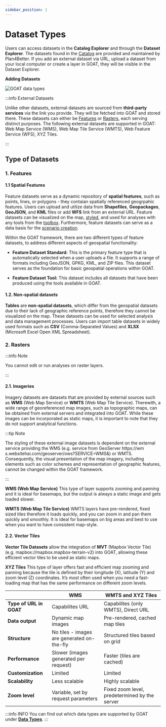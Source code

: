 ```yaml
---
sidebar_position: 1
---
```


# Dataset Types

Users can access datasets in the **Catalog Explorer** and through the **Dataset Explorer**. The datasets found in the [Catalog](../workspace/Catalog) are provided and maintained by Plan4Better. If you add an external dataset via URL, upload a dataset from your local computer or create a layer in GOAT, they will be visible in the Dataset Explorer.

**Adding Datasets**

![GOAT data types](/img/data/data_basis/original_files/dataset_types.png "Dataset Types")


:::info External Datasets

Unlike other datasets, external datasets are sourced from **third-party services** via the link you provide. They will be fetched into GOAT and stored there. These datasets can either be [Features](#1-features) or [Rasters](#2-rasters), each serving distinct purposes. The following external datasets are supported in GOAT: Web Map Service (WMS), Web Map Tile Service (WMTS), Web Feature Service (WFS), XYZ Tiles.

:::

## Type of Datasets

### 1. Features

#### 1.1 Spatial Features
Feature datasets serve as a dynamic repository of **spatial features**, such as points, lines, or polygons - they contaian spatially referenced geogrpahic features. Users can upload and utilize data from **Shapefiles**, **Geopackages**, **GeoJSON**, and **KML** files or add **WFS** link from an external URL. Feature datasets can be visualized on the map, [styled](../category/layer-styling), and used for analyses with any tools from the [toolbox](../category/toolbox). Furthermore, feature datasets can serve as a data basis for the [scenario creation](../category/scenarios).

Within the GOAT framework, there are two different types of feature datasets, to address different aspects of geospatial functionality:

- **Feature Dataset Standard:** This is the primary feature type that is automatically selected when a user uploads a file. It supports a range of formats including GeoJSON, GPKG, KML, and ZIP files. This dataset serves as the foundation for basic geospatial operations within GOAT.

- **Feature Dataset Tool:** This dataset includes all datasets that have been produced using the tools available in GOAT. 


#### 1.2. Non-spatial datasets
**Tables** are **non-spatial datasets**, which differ from the geospatial datasets due to their lack of geographic reference points, therefore they cannot be visualized on the map. These datasets can be used for selected analysis and data management processes. Users can import table datasets in widely used formats such as **CSV** (Comma-Separated Values) and **XLSX** (Microsoft Excel Open XML Spreadsheet). 


### 2. Rasters

:::info Note

You cannot edit or run analyses on raster layers.

:::

#### 2.1. Imageries
Imagery datasets are datasets that are provided by external sources such as **WMS** (Web Map Service) or **WMTS** (Web Map Tile Service). Therewith, a wide range of georeferenced map images, such as topographic maps, can be obtained from external servers and integrated into GOAT. While these images can be incorporated as static maps, it is important to note that they do not support analytical functions.


:::tip Note

The styling of these external image datasets is dependent on the external service providing the WMS (e.g. service from GeoServer https://wm&#8203;s.websitehai.com/geoserver/ows?SERVICE=WMS&) or WMTS. 
Consequently, the visual presentation of the map imagery, including elements such as color schemes and representation of geographic features, cannot be changed within the GOAT framework.

:::


**WMS (Web Map Service)**
This type of layer supports zooming and panning and it is ideal for basemaps, but the output is always a static image and gets loaded slower.

**WMTS (Web Map Tile Service)**
WMTS layers have pre-rendered, fixed sized tiles therefore it loads quickly, and you can zoom in and pan them quickly and smoothly. It is ideal for basemaps on big areas and best to use when you want to have consistent map-style.

#### 2.2. Vector Tiles
**Vector Tile Datasets** allow the integration of **MVT** (Mapbox Vector Tile) (e.g. mapbox://mapbox.mapbox-terrain-v2) into GOAT, allowing these efficient vector tiles to be used as static maps.

**XYZ Tiles**
This type of layer offers fast and efficient map zooming and panning because the tile is defined by their longitude (X), latitude (Y) and zoom level (Z) coordinates. It’s most often used when you need a fast-loading map that has the same performance on different zoom levels.

|   | WMS | WMTS and XYZ Tiles |
|----|-------------|--------------|
| **Type of URL in GOAT**    | Capabilites URL | Capabilites (only WMTS), Direct URL |
| **Data output** | Dynamic map images | Pre-rendered, cached map tiles |
| **Structure** | No tiles - images are generated on-the-fly | Structured tiles based on grid |
| **Performance** | Slower (images generated per request) | Faster (tiles are cached) |
| **Customization** | Limited | Limited |
| **Scalability** |Less scalable | Highly scalable |
|**Zoom level** | Variable, set by request parameters | Fixed zoom level, predetermined by the server |

:::info INFO
You can find out which data types are supported by GOAT under [**Data Types**](../data/data_types).
:::